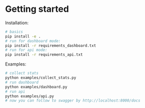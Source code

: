 # Getting started

Installation:
```bash
# basics
pip install -e .
# run for dashboard mode:
pip install -r requirements_dashboard.txt
# run for api mode:
pip install -r requirements_api.txt
```

Examples:
```bash
# collect stats
python examples/collect_stats.py
# run dashboard
python examples/dashboard.py
# run api
python examples/api.py
# now you can follow to swagger by http://localhost:8000/docs
```
